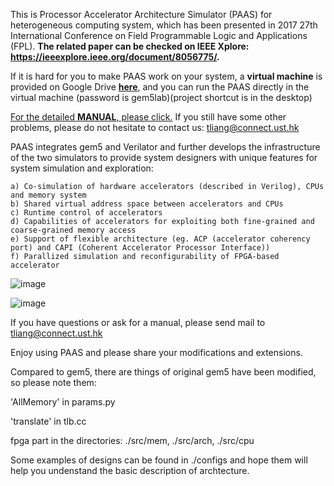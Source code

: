 This is Processor Accelerator Architecture Simulator (PAAS) for heterogeneous computing system, 
which has been presented in 2017 27th International Conference on Field Programmable Logic and Applications (FPL).
**The related paper can be checked on IEEE Xplore: https://ieeexplore.ieee.org/document/8056775/.**

If it is hard for you to make PAAS work on your system, a **virtual machine** is provided on Google Drive **[here](https://drive.google.com/file/d/1ytHKjMjpw8JMwXfhBGAAmV7TOyZaPlJr/view?usp=sharing)**, and you can run the PAAS directly in the virtual machine (password is gem5lab)(project shortcut is in the desktop)

[For the detailed **MANUAL**, please click.](https://github.com/zslwyuan/PAAS_V1.0/blob/master/User-Manual-PAAS.pdf)
If you still have some other problems, please do not hesitate to contact us: tliang@connect.ust.hk

PAAS integrates gem5 and Verilator and further develops the infrastructure of the two simulators to provide system designers 
with unique features for system simulation and exploration:

    a) Co-simulation of hardware accelerators (described in Verilog), CPUs and memory system
    b) Shared virtual address space between accelerators and CPUs
    c) Runtime control of accelerators
    d) Capabilities of accelerators for exploiting both fine-grained and coarse-grained memory access
    e) Support of flexible architecture (eg. ACP (accelerator coherency port) and CAPI (Coherent Accelerator Processor Interface))
    f) Parallized simulation and reconfigurability of FPGA-based accelerator


![image](https://github.com/zslwyuan/PAAS_V1.0/blob/master/C-HDL_Architecture_Interaction.gif)


![image](https://github.com/zslwyuan/PAAS_V1.0/blob/master/One_of_Architecure_Examples.gif)


If you have questions or ask for a manual, please send mail to tliang@connect.ust.hk

Enjoy using PAAS and please share your modifications and extensions.

Compared to gem5, there are things of original gem5 have been modified, so please note them:

'AllMemory'     in     params.py 

'translate'     in     tlb.cc

fpga part       in     the directories: ./src/mem, ./src/arch, ./src/cpu

Some examples of designs can be found in ./configs and hope them will help you undenstand the basic description of archtecture.

